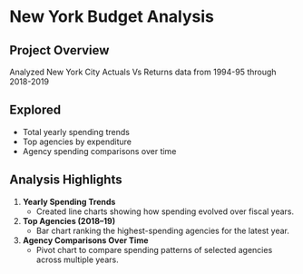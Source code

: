 # New York Budget Analysis

## Project Overview
 Analyzed New York City Actuals Vs Returns data from 1994-95 through 2018-2019

 ## Explored
 - Total yearly spending trends
- Top agencies by expenditure
- Agency spending comparisons over time

##  Analysis Highlights
1. **Yearly Spending Trends**  
   - Created line charts showing how spending evolved over fiscal years.
2. **Top Agencies (2018–19)**  
   - Bar chart ranking the highest-spending agencies for the latest year.
3. **Agency Comparisons Over Time**  
   - Pivot chart to compare spending patterns of selected agencies across multiple years.

  
  
